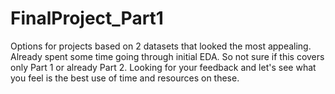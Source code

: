 # FinalProject_Part1
Options for projects based on 2 datasets that looked the most appealing.
Already spent some time going through initial EDA. So not sure if this covers only Part 1 or already Part 2.
Looking for your feedback and let's see what you feel is the best use of time and resources on these.
